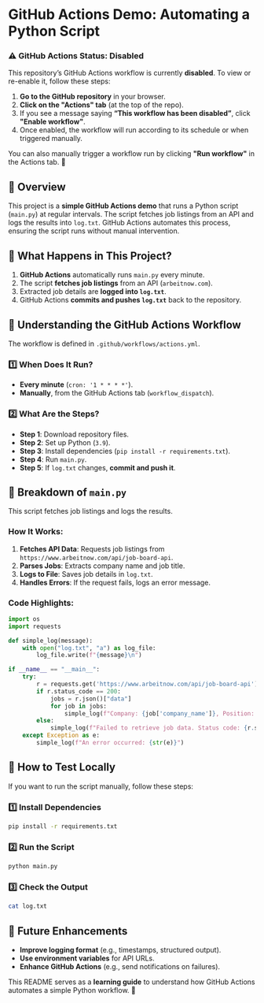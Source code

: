 # GitHub Actions Demo: Automating a Python Script

### ⚠️ **GitHub Actions Status: Disabled**
This repository’s GitHub Actions workflow is currently **disabled**. To view or re-enable it, follow these steps:

1. **Go to the GitHub repository** in your browser.
2. **Click on the "Actions" tab** (at the top of the repo).
3. If you see a message saying **“This workflow has been disabled”**, click **"Enable workflow"**.
4. Once enabled, the workflow will run according to its schedule or when triggered manually.

You can also manually trigger a workflow run by clicking **"Run workflow"** in the Actions tab. 🚀



## 📌 Overview
This project is a **simple GitHub Actions demo** that runs a Python script (`main.py`) at regular intervals. The script fetches job listings from an API and logs the results into `log.txt`. GitHub Actions automates this process, ensuring the script runs without manual intervention.

## 🚀 What Happens in This Project?
1. **GitHub Actions** automatically runs `main.py` every minute.
2. The script **fetches job listings** from an API (`arbeitnow.com`).
3. Extracted job details are **logged into `log.txt`**.
4. GitHub Actions **commits and pushes `log.txt`** back to the repository.

## 🔧 Understanding the GitHub Actions Workflow
The workflow is defined in `.github/workflows/actions.yml`.

### **1️⃣ When Does It Run?**
- **Every minute** (`cron: '1 * * * *'`).
- **Manually**, from the GitHub Actions tab (`workflow_dispatch`).

### **2️⃣ What Are the Steps?**
- **Step 1**: Download repository files.
- **Step 2**: Set up Python (`3.9`).
- **Step 3**: Install dependencies (`pip install -r requirements.txt`).
- **Step 4**: Run `main.py`.
- **Step 5**: If `log.txt` changes, **commit and push it**.

## 📝 Breakdown of `main.py`
This script fetches job listings and logs the results.

### **How It Works**:
1. **Fetches API Data**: Requests job listings from `https://www.arbeitnow.com/api/job-board-api`.
2. **Parses Jobs**: Extracts company name and job title.
3. **Logs to File**: Saves job details in `log.txt`.
4. **Handles Errors**: If the request fails, logs an error message.

### **Code Highlights**:
```python
import os
import requests

def simple_log(message):
    with open("log.txt", "a") as log_file:
        log_file.write(f"{message}\n")

if __name__ == "__main__":
    try:
        r = requests.get('https://www.arbeitnow.com/api/job-board-api')
        if r.status_code == 200:
            jobs = r.json()["data"]
            for job in jobs:
                simple_log(f"Company: {job['company_name']}, Position: {job['title']}")
        else:
            simple_log(f"Failed to retrieve job data. Status code: {r.status_code}")
    except Exception as e:
        simple_log(f"An error occurred: {str(e)}")
```

## 🔄 How to Test Locally
If you want to run the script manually, follow these steps:

### 1️⃣ Install Dependencies
```bash
pip install -r requirements.txt
```

### 2️⃣ Run the Script
```bash
python main.py
```

### 3️⃣ Check the Output
```bash
cat log.txt
```

## 🔮 Future Enhancements
- **Improve logging format** (e.g., timestamps, structured output).
- **Use environment variables** for API URLs.
- **Enhance GitHub Actions** (e.g., send notifications on failures).

This README serves as a **learning guide** to understand how GitHub Actions automates a simple Python workflow. 🚀


